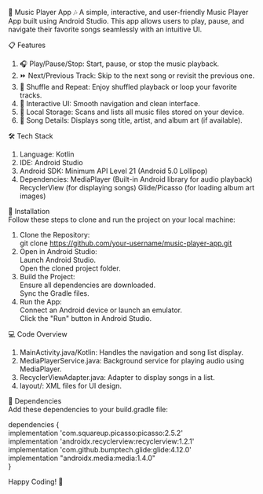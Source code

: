 🎵 Music Player App 🎶
A simple, interactive, and user-friendly Music Player App built using Android Studio. This app allows users to play, pause, and navigate their favorite songs seamlessly with an intuitive UI.

📋 Features
1. 🎧 Play/Pause/Stop: Start, pause, or stop the music playback.
2. ⏩ Next/Previous Track: Skip to the next song or revisit the previous one.
3. 🔄 Shuffle and Repeat: Enjoy shuffled playback or loop your favorite tracks.
4. 🎨 Interactive UI: Smooth navigation and clean interface.
5. 📂 Local Storage: Scans and lists all music files stored on your device.
6. 🎵 Song Details: Displays song title, artist, and album art (if available).
   
🛠️ Tech Stack
1. Language: Kotlin
2. IDE: Android Studio
3. Android SDK: Minimum API Level 21 (Android 5.0 Lollipop)
4. Dependencies:
                MediaPlayer (Built-in Android library for audio playback)
                RecyclerView (for displaying songs)
                Glide/Picasso (for loading album art images)

🚀 Installation <br>
Follow these steps to clone and run the project on your local machine:<br>

1. Clone the Repository:<br>
git clone https://github.com/your-username/music-player-app.git<br>
2. Open in Android Studio:<br>
        Launch Android Studio.<br>
        Open the cloned project folder.<br>
3. Build the Project:<br>
        Ensure all dependencies are downloaded.<br>
        Sync the Gradle files.<br>
4. Run the App:<br>
        Connect an Android device or launch an emulator.<br>
        Click the "Run" button in Android Studio.<br>


💻 Code Overview
1. MainActivity.java/Kotlin:  Handles the navigation and song list display.
2. MediaPlayerService.java:  Background service for playing audio using MediaPlayer.
3. RecyclerViewAdapter.java:  Adapter to display songs in a list.
4. layout/:  XML files for UI design.


🔧 Dependencies <br>
Add these dependencies to your build.gradle file:
<DIV>
dependencies {<br>
    implementation 'com.squareup.picasso:picasso:2.5.2' <br>
    implementation 'androidx.recyclerview:recyclerview:1.2.1'<br>
    implementation 'com.github.bumptech.glide:glide:4.12.0'<br>
    implementation "androidx.media:media:1.4.0"<br>
    }
    
</DIV>

    
Happy Coding! 🎉
